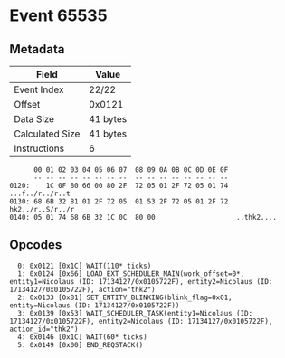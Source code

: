 # Event 65535

## Metadata

| Field           | Value    |
|-----------------|----------|
| Event Index     | 22/22    |
| Offset          | 0x0121   |
| Data Size       | 41 bytes |
| Calculated Size | 41 bytes |
| Instructions    | 6        |

```
      00 01 02 03 04 05 06 07  08 09 0A 0B 0C 0D 0E 0F
      -- -- -- -- -- -- -- --  -- -- -- -- -- -- -- --
0120:    1C 0F 80 66 00 80 2F  72 05 01 2F 72 05 01 74   ...f../r../r..t
0130: 68 6B 32 81 01 2F 72 05  01 53 2F 72 05 01 2F 72  hk2../r..S/r../r
0140: 05 01 74 68 6B 32 1C 0C  80 00                    ..thk2....      
```

## Opcodes

```
  0: 0x0121 [0x1C] WAIT(110* ticks)
  1: 0x0124 [0x66] LOAD_EXT_SCHEDULER_MAIN(work_offset=0*, entity1=Nicolaus (ID: 17134127/0x0105722F), entity2=Nicolaus (ID: 17134127/0x0105722F), action="thk2")
  2: 0x0133 [0x81] SET_ENTITY_BLINKING(blink_flag=0x01, entity=Nicolaus (ID: 17134127/0x0105722F))
  3: 0x0139 [0x53] WAIT_SCHEDULER_TASK(entity1=Nicolaus (ID: 17134127/0x0105722F), entity2=Nicolaus (ID: 17134127/0x0105722F), action_id="thk2")
  4: 0x0146 [0x1C] WAIT(60* ticks)
  5: 0x0149 [0x00] END_REQSTACK()
```

